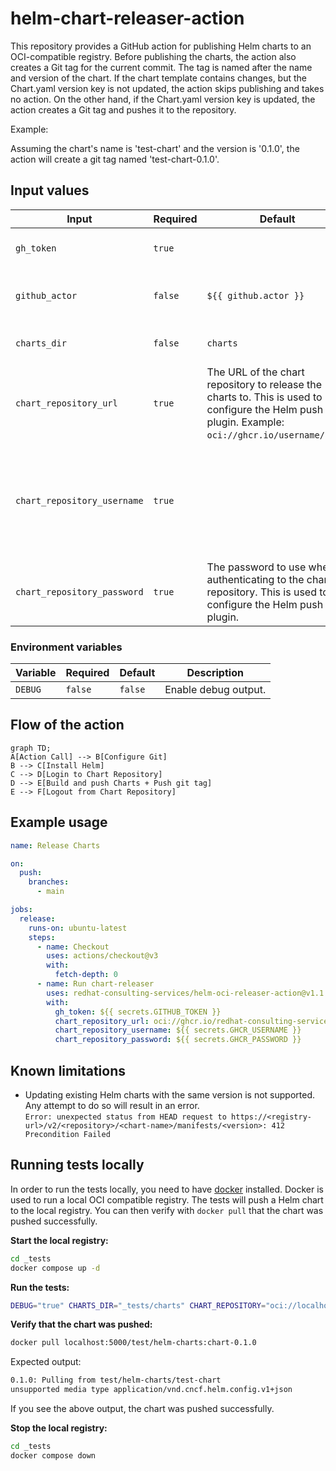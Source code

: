 # helm-chart-releaser-action

This repository provides a GitHub action for publishing Helm charts to an OCI-compatible registry. Before publishing the charts, the action also creates a Git tag for the current commit. The tag is named after the name and version of the chart. If the chart template contains changes, but the Chart.yaml version key is not updated, the action skips publishing and takes no action. On the other hand, if the Chart.yaml version key is updated, the action creates a Git tag and pushes it to the repository.

Example:

Assuming the chart's name is 'test-chart' and the version is '0.1.0', the action will create a git tag named 'test-chart-0.1.0'.

## Input values

| Input | Required | Default | Description |
| --- | --- | --- | --- |
| `gh_token` | `true` | | GitHub token to use for authentication. |
| `github_actor` | `false` | `${{ github.actor }}` | GitHub actor to use for git operations (git tag). |
| `charts_dir` | `false` | `charts` | Directory containing the Helm Charts. |
| `chart_repository_url` | `true` | The URL of the chart repository to release the charts to. This is used to configure the Helm push plugin. Example: `oci://ghcr.io/username/repo`. |
| `chart_repository_username` | `true` | | The username to use when authenticating to the chart repository. This is used to configure the Helm push plugin. |
| `chart_repository_password` | `true` | The password to use when authenticating to the chart repository. This is used to configure the Helm push plugin. |

### Environment variables

| Variable | Required | Default | Description |
| --- | --- | --- | --- |
| `DEBUG` | `false` | `false` | Enable debug output. |

## Flow of the action

```mermaid
graph TD;
A[Action Call] --> B[Configure Git]
B --> C[Install Helm]
C --> D[Login to Chart Repository]
D --> E[Build and push Charts + Push git tag]
E --> F[Logout from Chart Repository]
```

## Example usage

```yaml
name: Release Charts

on:
  push:
    branches:
      - main

jobs:
  release:
    runs-on: ubuntu-latest
    steps:
      - name: Checkout
        uses: actions/checkout@v3
        with:
          fetch-depth: 0
      - name: Run chart-releaser
        uses: redhat-consulting-services/helm-oci-releaser-action@v1.1.0
        with:
          gh_token: ${{ secrets.GITHUB_TOKEN }}
          chart_repository_url: oci://ghcr.io/redhat-consulting-services/helm-charts
          chart_repository_username: ${{ secrets.GHCR_USERNAME }}
          chart_repository_password: ${{ secrets.GHCR_PASSWORD }}
```

## Known limitations

- Updating existing Helm charts with the same version is not supported. Any attempt to do so will result in an error.</br>
  `Error: unexpected status from HEAD request to https://<registry-url>/v2/<repository>/<chart-name>/manifests/<version>: 412 Precondition Failed`

## Running tests locally

In order to run the tests locally, you need to have [docker](https://www.docker.com/) installed. Docker is used to run a local OCI compatible registry. The tests will push a Helm chart to the local registry. You can then verify with `docker pull` that the chart was pushed successfully.

**Start the local registry:**

```bash
cd _tests
docker compose up -d
```

**Run the tests:**

```bash
DEBUG="true" CHARTS_DIR="_tests/charts" CHART_REPOSITORY="oci://localhost:5000/test/helm-charts" ./entrypoint.sh
```

**Verify that the chart was pushed:**

```bash
docker pull localhost:5000/test/helm-charts:chart-0.1.0
```

Expected output:

```bash
0.1.0: Pulling from test/helm-charts/test-chart
unsupported media type application/vnd.cncf.helm.config.v1+json
```

If you see the above output, the chart was pushed successfully.

**Stop the local registry:**

```bash
cd _tests
docker compose down
```
